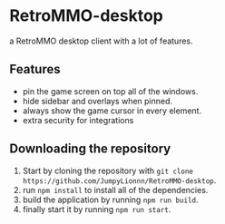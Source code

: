# RetroMMO-desktop
a RetroMMO desktop client with a lot of features.

## Features
* pin the game screen on top all of the windows.
* hide sidebar and overlays when pinned.
* always show the game cursor in every element.
* extra security for integrations


## Downloading the repository
1. Start by cloning the repository with `git clone https://github.com/JumpyLionnn/RetroMMO-desktop`.
2. run `npm install` to install all of the dependencies.
3. build the application by running `npm run build`.
3. finally start it by running `npm run start`.